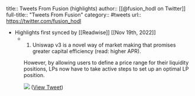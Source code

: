 title:: Tweets From Fusion (highlights)
author:: [[@fusion_hodl on Twitter]]
full-title:: "Tweets From Fusion"
category:: #tweets
url:: https://twitter.com/fusion_hodl

- Highlights first synced by [[Readwise]] [[Nov 19th, 2022]]
	- 1) Uniswap v3 is a novel way of market making that promises greater capital efficiency (read: higher APR). 
	  
	  However, by allowing users to define a price range for their liquidity positions, LPs now have to take active steps to set up an optimal LP position. 
	  
	  ![](https://pbs.twimg.com/media/E2TnT9NUcAg8zaa.png) ([View Tweet](https://twitter.com/fusion_hodl/status/1397502582717927425))